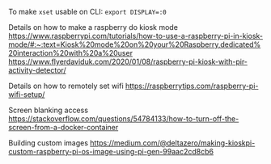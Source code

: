 To make `xset` usable on CLI:
`export DISPLAY=:0`

Details on how to make a raspberry do kiosk mode
https://www.raspberrypi.com/tutorials/how-to-use-a-raspberry-pi-in-kiosk-mode/#:~:text=Kiosk%20mode%20on%20your%20Raspberry,dedicated%20interaction%20with%20a%20user
https://www.flyerdaviduk.com/2020/01/08/raspberry-pi-kiosk-with-pir-activity-detector/

Details on how to remotely set wifi
https://raspberrytips.com/raspberry-pi-wifi-setup/

Screen blanking access
https://stackoverflow.com/questions/54784133/how-to-turn-off-the-screen-from-a-docker-container

Building custom images
https://medium.com/@deltazero/making-kioskpi-custom-raspberry-pi-os-image-using-pi-gen-99aac2cd8cb6
